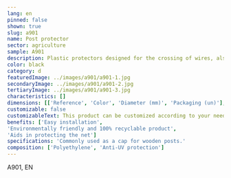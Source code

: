 ```yaml
---
lang: en
pinned: false
shown: true
slug: a901
name: Post protector
sector: agriculture
sample: A901
description: Plastic protectors designed for the crossing of wires, also preventing abrasion between the post and the net.
color: black
category: d
featuredImage: ../images/a901/a901-1.jpg
secondaryImage: ../images/a901/a901-2.jpg
tertiaryImage: ../images/a901/a901-3.jpg
characteristics: []
dimensions: [['Reference', 'Color', 'Diameter (mm)', 'Packaging (un)'], ['Post protector', 'Black', '0.5 - 0.85 ', '180']]
customizable: false
customizableText: This product can be customized according to your needs. Contact us for more information.
benefits: ['Easy installation',
'Environmentally friendly and 100% recyclable product',
'Aids in protecting the net']
specifications: 'Commonly used as a cap for wooden posts.'
composition: ['Polyethylene', 'Anti-UV protection']
---
```


A901, EN
